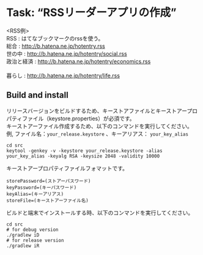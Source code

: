 # Task: “RSSリーダーアプリの作成”

<RSS例><br/>
RSS : はてなブックマークのrssを使う。 <br/>
総合 : http://b.hatena.ne.jp/hotentry.rss<br/>
世の中 : http://b.hatena.ne.jp/hotentry/social.rss<br/>
政治と経済 : http://b.hatena.ne.jp/hotentry/economics.rss<br/><br/>
暮らし : http://b.hatena.ne.jp/hotentry/life.rss<br/>

## Build and install

リリースバージョンをビルドするため、キーストアファイルとキーストアープロパティファイル（keystore.properties）が必須です。<br/>
キーストアーファイル作成するため、以下のコンマンドを実行してください。<br/> 
例, ファイル名：`your_release.keystore` 、キーアリアス： `your_key_alias`<br/> 

```
cd src
keytool -genkey -v -keystore your_release.keystore -alias your_key_alias -keyalg RSA -keysize 2048 -validity 10000
```

キーストアープロパティファイルフォマットです。

```
storePassword=(ストアーパスワード)
keyPassword=(キーパスワード)
keyAlias=(キーアリアス)
storeFile=(キーストアーファイル名)

```

ビルドと端末でインストールする時、以下のコンマンドを実行してください。

```
cd src
# for debug version
./gradlew iD
# for release version
./gradlew iR

```



